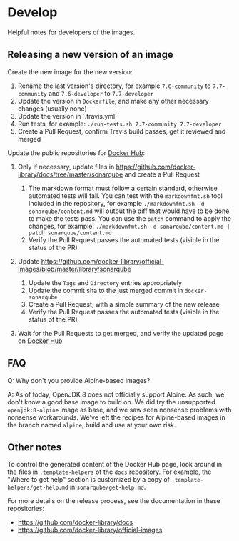 Develop
=======

Helpful notes for developers of the images.

Releasing a new version of an image
-----------------------------------

Create the new image for the new version:

1. Rename the last version's directory, for example `7.6-community` to `7.7-community` and `7.6-developer` to `7.7-developer`
2. Update the version in `Dockerfile`, and make any other necessary changes (usually none)
3. Update the version in `.travis.yml'
4. Run tests, for example: `./run-tests.sh 7.7-community 7.7-developer`
5. Create a Pull Request, confirm Travis build passes, get it reviewed and merged

Update the public repositories for [Docker Hub][hub]:

1. Only if necessary, update files in https://github.com/docker-library/docs/tree/master/sonarqube and create a Pull Request
    1. The markdown format must follow a certain standard, otherwise automated tests will fail. You can test with the `markdownfmt.sh` tool included in the repository, for example `./markdownfmt.sh -d sonarqube/content.md` will output the diff that would have to be done to make the tests pass. You can use the `patch` command to apply the changes, for example: `./markdownfmt.sh -d sonarqube/content.md | patch sonarqube/content.md`
    2. Verify the Pull Request passes the automated tests (visible in the status of the PR)

2. Update https://github.com/docker-library/official-images/blob/master/library/sonarqube
    1. Update the `Tags` and `Directory` entries appropriately
    2. Update the commit sha to the just merged commit in `docker-sonarqube`
    3. Create a Pull Request, with a simple summary of the new release
    4. Verify the Pull Request passes the automated tests (visible in the status of the PR)

3. Wait for the Pull Requests to get merged, and verify the updated page on [Docker Hub][hub]

FAQ
---

Q: Why don't you provide Alpine-based images?

A: As of today, OpenJDK 8 does not officially support Alpine. As such, we don't know a good base image to build on. We did try the unsupported `openjdk:8-alpine` image as base, and we saw seen nonsense problems with nonsense workarounds. We've left the recipes for Alpine-based images in the branch named `alpine`, build and use at your own risk.

Other notes
-----------

To control the generated content of the Docker Hub page, look around in the files in `.template-helpers` of the [`docs` repository][docs]. For example, the "Where to get help" section is customized by a copy of `.template-helpers/get-help.md` in `sonarqube/get-help.md`.

For more details on the release process, see the documentation in these repositories:

- https://github.com/docker-library/docs
- https://github.com/docker-library/official-images

[hub]: https://hub.docker.com/_/sonarqube/
[docs]: https://github.com/docker-library/docs
